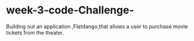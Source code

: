 # week-3-code-Challenge-
Building out an application ,Flatdango,that allows a user to purchase movie tickets from the theater. 
